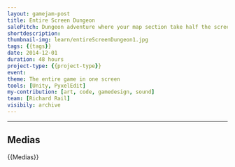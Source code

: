 ```yaml
---
layout: gamejam-post
title: Entire Screen Dungeon
salePitch: Dungeon adventure where your map section take half the screen and the rest of the level take whats left
shortdescription: 
thumbnail-img: learn/entireScreenDungeon1.jpg
tags: {{tags}}
date: 2014-12-01
duration: 48 hours
project-type: {{project-type}}
event: 
theme: The entire game in one screen
tools: [Unity, PyxelEdit]
my-contribution: [art, code, gamedesign, sound]
team: [Richard Rail]
visibily: archive
---
```






***
## Medias

{{Medias}}